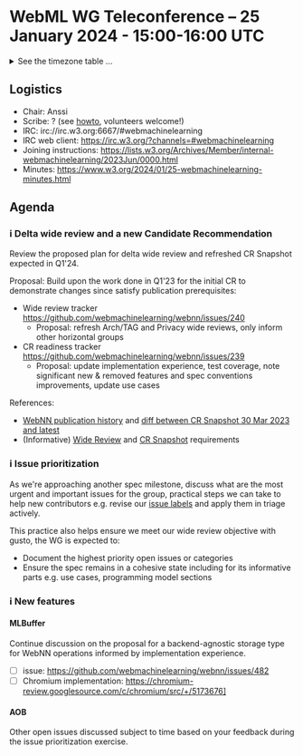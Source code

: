# WebML WG Teleconference – 25 January 2024 - 15:00-16:00 UTC

<details><summary>See the timezone table ...</summary>
<table>
<tr><td> San Francisco (U.S.A. - California) <td> Thu, 25 January 2024 <td> 07:00 <td> UTC-8 hours
<tr><td> Boston (U.S.A. - Massachusetts) <td> Thu, 25 January 2024 <td> 10:00 <td> UTC-5 hours
<tr><td> London (United Kingdom - England) <td> Thu, 25 January 2024 <td> 15:00 <td> UTC+0 hours (adjusted for DST)
<tr><td> Berlin (Germany) <td> Thu, 25 January 2024 <td> 16:00 <td> UTC+1 hours (adjusted for DST)
<tr><td> Helsinki (Finland) <td> Thu, 25 January 2024 <td> 17:00 <td> UTC+2 hours (adjusted for DST)
<tr><td> Shanghai (China) <td> Thu, 25 January 2024 <td> 23:00 <td> UTC+8 hours (adjusted for DST)
<tr><td> Tokyo (Japan) <td> Fri, 26 January 2024 <td> 00:00 <td> UTC+9 hours (adjusted for DST)
<tr><td> Corresponding UTC (GMT) <td> Thu, 25 January 2024 <td colspan=2> 15:00 UTC
</table>

Other locations: https://www.timeanddate.com/worldclock/fixedtime.html?iso=20240125T15
</details>

## Logistics

* Chair: Anssi
* Scribe: ? (see [howto](https://github.com/webmachinelearning/meetings/blob/main/scribe-howto.md), volunteers welcome!)
* IRC: irc://irc.w3.org:6667/#webmachinelearning
* IRC web client: https://irc.w3.org/?channels=#webmachinelearning
* Joining instructions: https://lists.w3.org/Archives/Member/internal-webmachinelearning/2023Jun/0000.html
* Minutes: https://www.w3.org/2024/01/25-webmachinelearning-minutes.html

## Agenda

### ℹ️ Delta wide review and a new Candidate Recommendation

Review the proposed plan for delta wide review and refreshed CR Snapshot expected in Q1'24.

Proposal: Build upon the work done in Q1'23 for the initial CR to demonstrate changes since satisfy publication prerequisites:
- Wide review tracker https://github.com/webmachinelearning/webnn/issues/240
  - Proposal: refresh Arch/TAG and Privacy wide reviews, only inform other horizontal groups
- CR readiness tracker https://github.com/webmachinelearning/webnn/issues/239
  - Proposal: update implementation experience, test coverage, note significant new & removed features and spec conventions improvements, update use cases

References:
- [WebNN publication history](https://www.w3.org/standards/history/webnn/) and [diff between CR Snapshot 30 Mar 2023 and latest](https://services.w3.org/htmldiff?doc1=https%3A%2F%2Fwww.w3.org%2FTR%2F2023%2FCR-webnn-20230330%2F&doc2=https%3A%2F%2Fwww.w3.org%2FTR%2Fwebnn%2F)
- (Informative) [Wide Review](https://www.w3.org/2023/Process-20231103/#wide-review) and [CR Snapshot](https://www.w3.org/2023/Process-20231103/#publishing-crrs) requirements

### ℹ️ Issue prioritization

As we're approaching another spec milestone, discuss what are the most urgent and important issues for the group, practical steps we can take to help new contributors e.g. revise our [issue labels](https://github.com/webmachinelearning/webnn/labels) and apply them in triage actively.

This practice also helps ensure we meet our wide review objective with gusto, the WG is expected to:
- Document the highest priority open issues or categories
- Ensure the spec remains in a cohesive state including for its informative parts e.g. use cases, programming model sections

### ℹ️ New features

#### MLBuffer

Continue discussion on the proposal for a backend-agnostic storage type for WebNN operations informed by implementation experience.

- [ ] issue: https://github.com/webmachinelearning/webnn/issues/482
- [ ] Chromium implementation: https://chromium-review.googlesource.com/c/chromium/src/+/5173676]

#### AOB

Other open issues discussed subject to time based on your feedback during the issue prioritization exercise.
